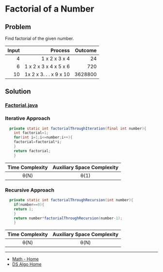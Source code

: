# Factorial of a Number

## Problem

Find factorial of the given number.

| Input |                Process | Outcome |
|------:|-----------------------:|--------:|
|     4 |          1 x 2 x 3 x 4 |      24 |
|     6 |  1 x 2 x 3 x 4 x 5 x 6 |     720 |
|    10 | 1x 2 x 3. . . x 9 x 10 | 3628800 |

## Solution

### [Factorial.java](../../src/main/java/com/math/Factorial.java)

### Iterative Approach

```java
  private static int factorialThroughIteration(final int number){
    int factorial=1;
    for(int i=1;i<=number;i++){
    factorial=factorial*i;
    }
    return factorial;
    }

```

| Time Complexity |  Auxiliary Space Complexity  |
|:---------------:|:----------------------------:|
|      θ(N)       |             θ(1)             |

### Recursive Approach

```java
  private static int factorialThroughRecursion(int number){
    if(number==0){
    return 1;
    }
    return number*factorialThroughRecursion(number-1);
    }
```

| Time Complexity | Auxiliary Space Complexity |
|:---------------:|:--------------------------:|
|      θ(N)       |            θ(N)            |

___

* [Math - Home](math.md)
* [DS Algo Home](../../README.md)